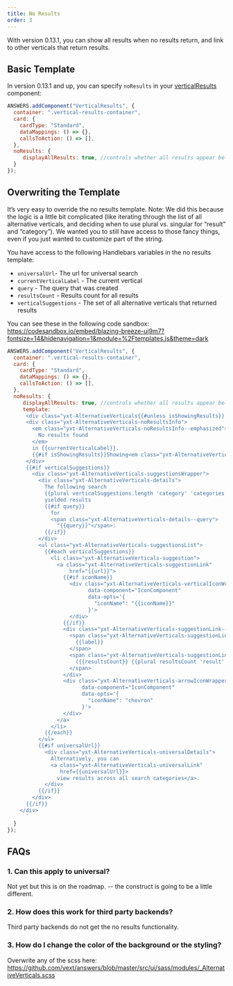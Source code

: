 ```yaml
---
title: No Results
order: 3
---
```


With version 0.13.1, you can show all results when no results return, and link to other verticals that return results.  


## Basic Template
In version 0.13.1 and up, you can specify `noResults` in your [verticalResults](../../components/vertical-results) component: 
```js
ANSWERS.addComponent("VerticalResults", {
  container: ".vertical-results-container",
  card: {
    cardType: "Standard",
    dataMappings: () => {},
    callsToAction: () => [],
  },
  noResults: {
     displayAllResults: true, //controls whether all results appear below. defaults to false if not specified.  
  }
});
```

## Overwriting the Template
It’s very easy to override the no results template. Note: We did this because the logic is a little bit complicated (like iterating through the list of all alternative verticals, and deciding when to use plural vs. singular for “result” and “category”). We wanted you to still have access to those fancy things, even if you just wanted to customize part of the string. 

You have access to the following Handlebars variables in the no results template:

- `universalUrl`- The url for universal search
- `currentVerticalLabel` - The current vertical
- `query` - The query that was created
- `resultsCount` - Results count for all results
- `verticalSuggestions` - The set of all alternative verticals that returned results

You can see these in the following code sandbox:
https://codesandbox.io/embed/blazing-breeze-uj9m7?fontsize=14&hidenavigation=1&module=%2Ftemplates.js&theme=dark

```js
ANSWERS.addComponent("VerticalResults", {
  container: ".vertical-results-container",
  card: {
    cardType: "Standard",
    dataMappings: () => {},
    callsToAction: () => [],
  },
  noResults: {
     displayAllResults: true, //controls whether all results appear below. defaults to false if not specified.  
     template:  `
      <div class="yxt-AlternativeVerticals{{#unless isShowingResults}} yxt-AlternativeVerticals--notShowingResults{{/unless}}">
      <div class="yxt-AlternativeVerticals-noResultsInfo">
        <em class="yxt-AlternativeVerticals-noResultsInfo--emphasized">
          No results found
        </em>
        in {{currentVerticalLabel}}.
        {{#if isShowingResults}}Showing<em class="yxt-AlternativeVerticals-noResultsInfo--emphasized">all {{currentVerticalLabel}}</em>instead.{{/if}}
      </div>
      {{#if verticalSuggestions}}
        <div class="yxt-AlternativeVerticals-suggestionsWrapper">
          <div class="yxt-AlternativeVerticals-details">
            The following search
            {{plural verticalSuggestions.length 'category' 'categories'}}
            yielded results
            {{#if query}}
              for
              <span class="yxt-AlternativeVerticals-details--query">
                "{{query}}"</span>:
            {{/if}}
          </div>
          <ul class="yxt-AlternativeVerticals-suggestionsList">
            {{#each verticalSuggestions}}
              <li class="yxt-AlternativeVerticals-suggestion">
                <a class="yxt-AlternativeVerticals-suggestionLink"
                    href="{{url}}">
                  {{#if iconName}}
                    <div class="yxt-AlternativeVerticals-verticalIconWrapper"
                          data-component="IconComponent"
                          data-opts='{
                            "iconName": "{{iconName}}"
                          }'>
                    </div>
                  {{/if}}
                  <div class="yxt-AlternativeVerticals-suggestionLink--copy">
                    <span class="yxt-AlternativeVerticals-suggestionLink--copyLabel">
                      {{label}}
                    </span>
                    <span class="yxt-AlternativeVerticals-suggestionLink--copyResults">
                      ({{resultsCount}} {{plural resultsCount 'result' 'results'}})
                    </span>
                  </div>
                  <div class="yxt-AlternativeVerticals-arrowIconWrapper"
                        data-component="IconComponent"
                        data-opts='{
                          "iconName": "chevron"
                        }'>
                  </div>
                </a>
              </li>
            {{/each}}
          </ul>
          {{#if universalUrl}}
            <div class="yxt-AlternativeVerticals-universalDetails">
              Alternatively, you can
              <a class="yxt-AlternativeVerticals-universalLink"
                 href={{universalUrl}}>
                view results across all search categories</a>.
            </div>
          {{/if}}
        </div>
      {{/if}}
    </div>
      `
  }
});
```

## FAQs

### 1. Can this apply to universal? 
Not yet but this is on the roadmap. -- the construct is going to be a little different. 
### 2. How does this work for third party backends?
Third party backends do not get the no results functionality. 
### 3. How do I change the color of the background or the styling?
Overwrite any of the scss here: https://github.com/yext/answers/blob/master/src/ui/sass/modules/_AlternativeVerticals.scss 

